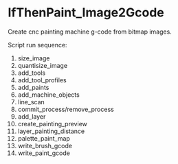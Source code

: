 # IfThenPaint_Image2Gcode
Create cnc painting machine g-code from bitmap images.

Script run sequence:
1. size_image
2. quantisize_image
3. add_tools
4. add_tool_profiles
5. add_paints
6. add_machine_objects
7. line_scan
8. commit_process/remove_process
9. add_layer
10. create_painting_preview
11. layer_painting_distance
12. palette_paint_map
13. write_brush_gcode 
14. write_paint_gcode
